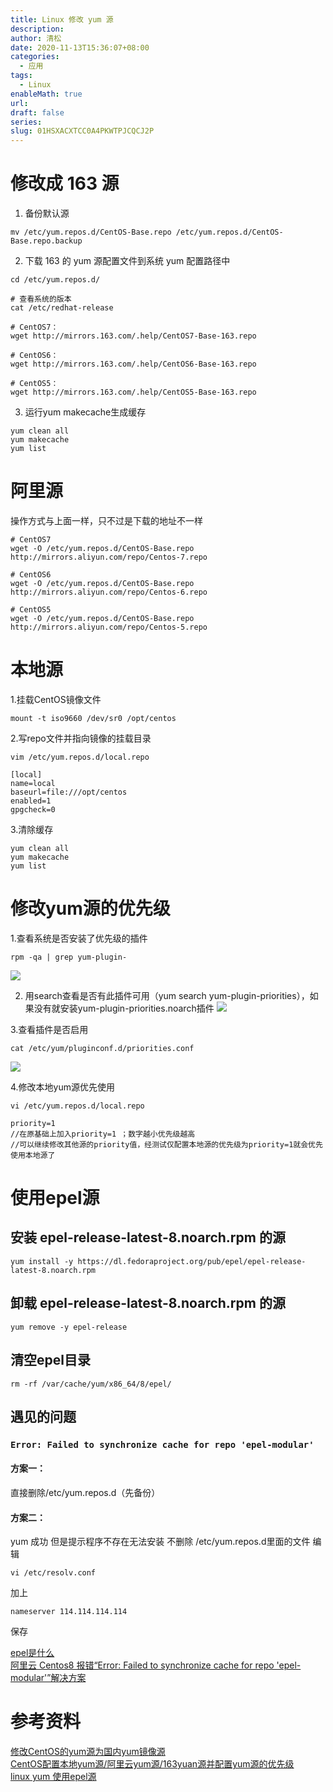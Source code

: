 ```yaml
---
title: Linux 修改 yum 源
description: 
author: 清松
date: 2020-11-13T15:36:07+08:00
categories:
  - 应用
tags:
  - Linux
enableMath: true
url: 
draft: false
series: 
slug: 01HSXACXTCC0A4PKWTPJCQCJ2P
---
```

# 修改成 163 源
1. 备份默认源
```
mv /etc/yum.repos.d/CentOS-Base.repo /etc/yum.repos.d/CentOS-Base.repo.backup
```
2. 下载 163 的 yum 源配置文件到系统 yum 配置路径中
```
cd /etc/yum.repos.d/

# 查看系统的版本
cat /etc/redhat-release

# CentOS7：
wget http://mirrors.163.com/.help/CentOS7-Base-163.repo

# CentOS6：
wget http://mirrors.163.com/.help/CentOS6-Base-163.repo

# CentOS5：
wget http://mirrors.163.com/.help/CentOS5-Base-163.repo
```
3. 运行yum makecache生成缓存
```
yum clean all
yum makecache   
yum list 
```
# 阿里源
操作方式与上面一样，只不过是下载的地址不一样
```
# CentOS7
wget -O /etc/yum.repos.d/CentOS-Base.repo http://mirrors.aliyun.com/repo/Centos-7.repo

# CentOS6
wget -O /etc/yum.repos.d/CentOS-Base.repo http://mirrors.aliyun.com/repo/Centos-6.repo

# CentOS5
wget -O /etc/yum.repos.d/CentOS-Base.repo http://mirrors.aliyun.com/repo/Centos-5.repo
```

# 本地源
1.挂载CentOS镜像文件
```
mount -t iso9660 /dev/sr0 /opt/centos
```
2.写repo文件并指向镜像的挂载目录
```
vim /etc/yum.repos.d/local.repo

[local]
name=local
baseurl=file:///opt/centos
enabled=1
gpgcheck=0
```
3.清除缓存
```
yum clean all
yum makecache   
yum list   
```

# 修改yum源的优先级
1.查看系统是否安装了优先级的插件
```
rpm -qa | grep yum-plugin-
```
![](https://img2018.cnblogs.com/blog/1047569/201909/1047569-20190920114734451-2023156632.png)

2. 用search查看是否有此插件可用（yum search yum-plugin-priorities），如果没有就安装yum-plugin-priorities.noarch插件
![](https://img2018.cnblogs.com/blog/1047569/201909/1047569-20190920114922169-1907780763.png)

3.查看插件是否启用
```
cat /etc/yum/pluginconf.d/priorities.conf
```
![](https://img2018.cnblogs.com/blog/1047569/201909/1047569-20190920115051693-1664620722.png)

4.修改本地yum源优先使用
```
vi /etc/yum.repos.d/local.repo

priority=1
//在原基础上加入priority=1 ；数字越小优先级越高
//可以继续修改其他源的priority值，经测试仅配置本地源的优先级为priority=1就会优先使用本地源了
```

# 使用epel源
## 安装 epel-release-latest-8.noarch.rpm 的源
```
yum install -y https://dl.fedoraproject.org/pub/epel/epel-release-latest-8.noarch.rpm
```
## 卸载 epel-release-latest-8.noarch.rpm 的源
```
yum remove -y epel-release
```
## 清空epel目录
```
rm -rf /var/cache/yum/x86_64/8/epel/
```
## 遇见的问题
### `Error: Failed to synchronize cache for repo 'epel-modular'`
#### 方案一：
直接删除/etc/yum.repos.d（先备份）
#### 方案二：
yum 成功 但是提示程序不存在无法安装
不删除 /etc/yum.repos.d里面的文件
编辑
```
vi /etc/resolv.conf
```
加上 
```
nameserver 114.114.114.114
```
保存

[epel是什么](https://www.cnblogs.com/fps2tao/p/7580188.html)    
[阿里云 Centos8 报错“Error: Failed to synchronize cache for repo 'epel-modular'”解决方案](https://blog.csdn.net/h2511425100/article/details/104169013)    


# 参考资料
[修改CentOS的yum源为国内yum镜像源](http://www.mamicode.com/info-detail-2281451.html)    
[CentOS配置本地yum源/阿里云yum源/163yuan源并配置yum源的优先级](https://www.cnblogs.com/wzhc/p/11556119.html)    
[linux yum 使用epel源](https://www.cnblogs.com/chengege/p/11128650.html)   
